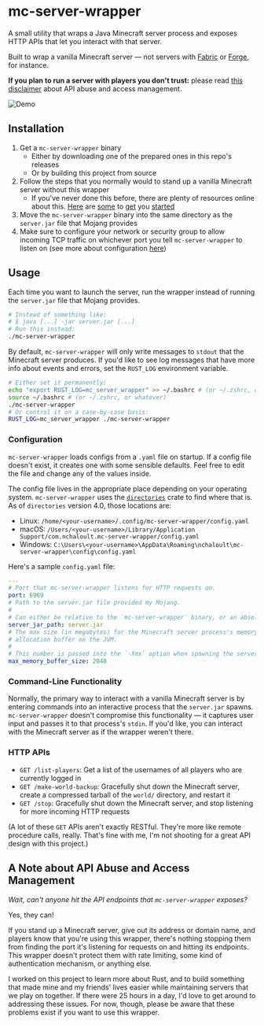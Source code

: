 # mc-server-wrapper

A small utility that wraps a Java Minecraft server process and exposes HTTP APIs that let you interact with that server.

Built to wrap a vanilla Minecraft server — not servers with [Fabric](https://fabricmc.net) or [Forge](https://mcforge.readthedocs.io/en/1.18.x/), for instance.

**If you plan to run a server with players you don't trust:** please read [this disclaimer](#a-note-about-api-abuse-and-access-management) about API abuse and access management.

![Demo](https://user-images.githubusercontent.com/31291920/212489197-880d1b6f-5a38-49c0-9c8e-5c95d993b11b.gif)

## Installation

1. Get a `mc-server-wrapper` binary
   - Either by downloading one of the prepared ones in this repo's releases
   - Or by building this project from source
1. Follow the steps that you normally would to stand up a vanilla Minecraft server without this wrapper
   - If you've never done this before, there are plenty of resources online about this. [Here](https://help.minecraft.net/hc/en-us/articles/360058525452-How-to-Setup-a-Minecraft-Java-Edition-Server) are [some](https://blogs.oracle.com/developers/post/how-to-set-up-and-run-a-really-powerful-free-minecraft-server-in-the-cloud) to [get](https://www.cloudskillsboost.google/focuses/1852?parent=catalog) you [started](https://dev.to/julbrs/how-to-run-a-minecraft-server-on-aws-for-less-than-3-us-a-month-409p)
1. Move the `mc-server-wrapper` binary into the same directory as the `server.jar` file that Mojang provides
1. Make sure to configure your network or security group to allow incoming TCP traffic on whichever port you tell `mc-server-wrapper` to listen on (see more about configuration [here](#configuration))

## Usage

Each time you want to launch the server, run the wrapper instead of running the `server.jar` file that Mojang provides.

```bash
# Instead of something like:
# $ java [...] -jar server.jar [...]
# Run this instead:
./mc-server-wrapper
```

By default, `mc-server-wrapper` will only write messages to `stdout` that the Minecraft server produces. If you'd like to see log messages that have more info about events and errors, set the `RUST_LOG` environment variable.

```bash
# Either set it permanently:
echo "export RUST_LOG=mc_server_wrapper" >> ~/.bashrc # (or ~/.zshrc, or whatever else you use)
source ~/.bashrc # (or ~/.zshrc, or whatever)
./mc-server-wrapper
# Or control it on a case-by-case basis:
RUST_LOG=mc_server_wrapper ./mc-server-wrapper
```

### Configuration

`mc-server-wrapper` loads configs from a `.yaml` file on startup. If a config file doesn't exist, it creates one with some sensible defaults. Feel free to edit the file and change any of the values inside.

The config file lives in the appropriate place depending on your operating system. `mc-server-wrapper` uses the [`directories`](https://crates.io/crates/directories) crate to find where that is. As of `directories` version 4.0, those locations are:

- Linux: `/home/<your-username>/.config/mc-server-wrapper/config.yaml`
- macOS: `/Users/<your-username>/Library/Application Support/com.nchaloult.mc-server-wrapper/config.yaml`
- Windows: `C:\Users\<your-username>\AppData\Roaming\nchaloult\mc-server-wrapper\config\config.yaml`

Here's a sample `config.yaml` file:

```yaml
---
# Port that mc-server-wrapper listens for HTTP requests on.
port: 6969
# Path to the server.jar file provided my Mojang.
#
# Can either be relative to the `mc-server-wrapper` binary, or an absolute path.
server_jar_path: server.jar
# The max size (in megabytes) for the Minecraft server process's memory
# allocation buffer on the JVM.
#
# This number is passed into the `-Xmx` option when spawning the server process.
max_memory_buffer_size: 2048
```

### Command-Line Functionality

Normally, the primary way to interact with a vanilla Minecraft server is by entering commands into an interactive process that the `server.jar` spawns. `mc-server-wrapper` doesn't compromise this functionality — it captures user input and passes it to that process's `stdin`. If you'd like, you can interact with the Minecraft server as if the wrapper weren't there.

### HTTP APIs

- `GET /list-players`: Get a list of the usernames of all players who are currently logged in
- `GET /make-world-backup`: Gracefully shut down the Minecraft server, create a compressed tarball of the `world/` directory, and restart it
- `GET /stop`: Gracefully shut down the Minecraft server, and stop listening for more incoming HTTP requests

(A lot of these `GET` APIs aren't exactly RESTful. They're more like remote procedure calls, really. That's fine with me, I'm not shooting for a great API design with this project.)

## A Note about API Abuse and Access Management

_Wait, can't anyone hit the API endpoints that `mc-server-wrapper` exposes?_

Yes, they can!

If you stand up a Minecraft server, give out its address or domain name, and players know that you're using this wrapper, there's nothing stopping them from finding the port it's listening for requests on and hitting its endpoints. This wrapper doesn't protect them with rate limiting, some kind of authentication mechanism, or anything else.

I worked on this project to learn more about Rust, and to build something that made mine and my friends' lives easier while maintaining servers that we play on together. If there were 25 hours in a day, I'd love to get around to addressing these issues. For now, though, please be aware that these problems exist if you want to use this wrapper.
